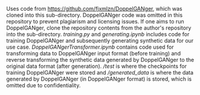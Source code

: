 Uses code from https://github.com/fjxmlzn/DoppelGANger, which was cloned into this sub-directory. DoppelGANger code was omitted in this repository to prevent plagiarism and licensing issues. If one aims to run DoppelGANger, clone the repository contents from the author's repository into the sub-directory. *training.py* and *generating.ipynb* includes code for training DoppelGANger and subsequently generating synthetic data for our use case. *DoppelGANgerTransformer.ipynb* contains code used for transforming data to DoppelGANger input format (before training) and reverse transforming the synthetic data generated by DoppelGANger to the original data format (after generation). */test* is where the checkpoints for training DoppelGANger were stored and */generated_data* is where the data generated by DoppelGANger (in DoppelGANger format) is stored, which is omitted due to confidentiality.
